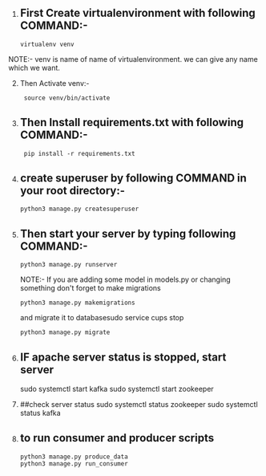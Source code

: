 
1)  ## First  Create virtualenvironment with following COMMAND:-

        virtualenv venv

 NOTE:- venv is name of name of virtualenvironment. we can give any name which we want.

2) Then Activate venv:-

        source venv/bin/activate

3) ## Then Install requirements.txt with following COMMAND:-

        pip install -r requirements.txt


4)  ## create superuser by following COMMAND in your root directory:-

        python3 manage.py createsuperuser

5)  ## Then start your server by typing following COMMAND:-

        python3 manage.py runserver

    NOTE:- If you are adding some model in models.py or changing something don't forget to make migrations 

        python3 manage.py makemigrations

    and migrate it to databasesudo service cups stop

        python3 manage.py migrate

6)    ## IF apache server status is stopped, start server  
        sudo systemctl start kafka
        sudo systemctl start zookeeper
7)    ##check server status
        sudo systemctl status zookeeper
        sudo systemctl status kafka

8)  ## to run consumer and producer scripts
        python3 manage.py produce_data
        python3 manage.py run_consumer


